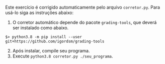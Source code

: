 Este exercício é corrigido automaticamente pelo arquivo `corretor.py`. Para usá-lo siga as instruções abaixo:

1. O corretor automático depende do pacote `grading-tools`, que deverá ser instalado como abaixo.

```shell
$> python3.8 -m pip install --user git+https://github.com/igordsm/grading-tools
```

2. Após instalar, compile seu programa.
3. Execute `python3.8 corretor.py ./seu_programa`.

